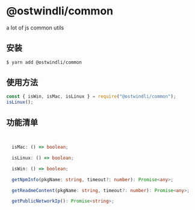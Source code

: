 # @ostwindli/common

a lot of js common utils

## 安装

```sh
$ yarn add @ostwindli/common
```

## 使用方法

```js
const { isWin, isMac, isLinux } = require("@ostwindli/common");
isLinux();
```

## 功能清单

  ```ts
  

    isMac: () => boolean;

    isLinux: () => boolean;

    isWin: () => boolean;

    getNpmInfo(pkgName: string, timeout?: number): Promise<any>;

    getReadmeContent(pkgName: string, timeout?: number): Promise<any>;

    getPublicNetworkIp(): Promise<string>;



  ```
  